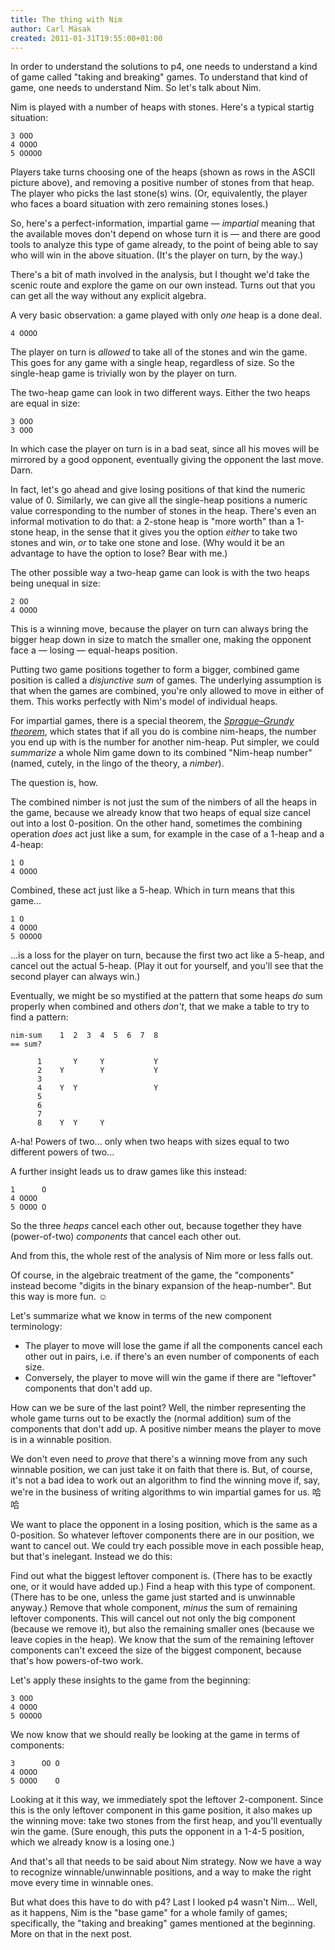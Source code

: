 ```yaml
---
title: The thing with Nim
author: Carl Mäsak
created: 2011-01-31T19:55:00+01:00
---
```

In order to understand the solutions to p4, one needs to understand a kind of game called "taking and breaking" games. To understand that kind of game, one needs to understand Nim. So let's talk about Nim.

Nim is played with a number of heaps with stones. Here's a typical startig situation:

    3 OOO
    4 OOOO
    5 OOOOO

Players take turns choosing one of the heaps (shown as rows in the ASCII picture above), and removing a positive number of stones from that heap. The player who picks the last stone(s) wins. (Or, equivalently, the player who faces a board situation with zero remaining stones loses.)

So, here's a perfect-information, impartial game &mdash; *impartial* meaning that the available moves don't depend on whose turn it is &mdash; and there are good tools to analyze this type of game already, to the point of being able to say who will win in the above situation. (It's the player on turn, by the way.)

There's a bit of math involved in the analysis, but I thought we'd take the scenic route and explore the game on our own instead. Turns out that you can get all the way without any explicit algebra.

A very basic observation: a game played with only *one* heap is a done deal.

    4 OOOO

The player on turn is *allowed* to take all of the stones and win the game. This goes for any game with a single heap, regardless of size. So the single-heap game is trivially won by the player on turn.

The two-heap game can look in two different ways. Either the two heaps are equal in size:

    3 OOO
    3 OOO

In which case the player on turn is in a bad seat, since all his moves will be mirrored by a good opponent, eventually giving the opponent the last move. Darn.

In fact, let's go ahead and give losing positions of that kind the numeric value of 0. Similarly, we can give all the single-heap positions a numeric value corresponding to the number of stones in the heap. There's even an informal motivation to do that: a 2-stone heap is "more worth" than a 1-stone heap, in the sense that it gives you the option *either* to take two stones and win, *or* to take one stone and lose. (Why would it be an advantage to have the option to lose? Bear with me.)

The other possible way a two-heap game can look is with the two heaps being unequal in size:

    2 OO
    4 OOOO

This is a winning move, because the player on turn can always bring the bigger heap down in size to match the smaller one, making the opponent face a &mdash; losing &mdash; equal-heaps position.

Putting two game positions together to form a bigger, combined game position is called a *disjunctive sum* of games. The underlying assumption is that when the games are combined, you're only allowed to move in either of them. This works perfectly with Nim's model of individual heaps.

For impartial games, there is a special theorem, the *[Sprague–Grundy theorem](http://en.wikipedia.org/wiki/Sprague%E2%80%93Grundy_theorem)*, which states that if all you do is combine nim-heaps, the number you end up with is the number for another nim-heap. Put simpler, we could *summarize* a whole Nim game down to its combined "Nim-heap number" (named, cutely, in the lingo of the theory, a *nimber*).

The question is, how.

The combined nimber is not just the sum of the nimbers of all the heaps in the game, because we already know that two heaps of equal size cancel out into a lost 0-position. On the other hand, sometimes the combining operation *does* act just like a sum, for example in the case of a 1-heap and a 4-heap:

    1 O
    4 OOOO

Combined, these act just like a 5-heap. Which in turn means that this game...

    1 O
    4 OOOO
    5 OOOOO

...is a loss for the player on turn, because the first two act like a 5-heap, and cancel out the actual 5-heap. (Play it out for yourself, and you'll see that the second player can always win.)

Eventually, we might be so mystified at the pattern that some heaps *do* sum properly when combined and others *don't*, that we make a table to try to find a pattern:

    nim-sum    1  2  3  4  5  6  7  8
    == sum?

          1       Y     Y           Y
          2    Y        Y           Y
          3
          4    Y  Y                 Y
          5
          6
          7
          8    Y  Y     Y

A-ha! Powers of two... only when two heaps with sizes equal to two different powers of two...

A further insight leads us to draw games like this instead:

    1      O
    4 OOOO
    5 OOOO O

So the three *heaps* cancel each other out, because together they have (power-of-two) *components* that cancel each other out.

And from this, the whole rest of the analysis of Nim more or less falls out.

Of course, in the algebraic treatment of the game, the "components" instead become "digits in the binary expansion of the heap-number". But this way is more fun. ☺

Let's summarize what we know in terms of the new component terminology:

* The player to move will lose the game if all the components cancel each other out in pairs, i.e. if there's an even number of components of each size.
* Conversely, the player to move will win the game if there are "leftover" components that don't add up.

How can we be sure of the last point? Well, the nimber representing the whole game turns out to be exactly the (normal addition) sum of the components that don't add up. A positive nimber means the player to move is in a winnable position.

We don't even need to *prove* that there's a winning move from any such winnable position, we can just take it on faith that there is. But, of course, it's not a bad idea to work out an algorithm to find the winning move if, say, we're in the business of writing algorithms to win impartial games for us. 哈哈

We want to place the opponent in a losing position, which is the same as a 0-position. So whatever leftover components there are in our position, we want to cancel out. We could try each possible move in each possible heap, but that's inelegant. Instead we do this:

Find out what the biggest leftover component is. (There has to be exactly one, or it would have added up.) Find a heap with this type of component. (There has to be one, unless the game just started and is unwinnable anyway.) Remove that whole component, *minus* the sum of remaining leftover components. This will cancel out not only the big component (because we remove it), but also the remaining smaller ones (because we leave copies in the heap). We know that the sum of the remaining leftover components can't exceed the size of the biggest component, because that's how powers-of-two work.

Let's apply these insights to the game from the beginning:

    3 OOO
    4 OOOO
    5 OOOOO

We now know that we should really be looking at the game in terms of components:

    3      OO O
    4 OOOO
    5 OOOO    O

Looking at it this way, we immediately spot the leftover 2-component. Since this is the only leftover component in this game position, it also makes up the winning move: take two stones from the first heap, and you'll eventually win the game. (Sure enough, this puts the opponent in a 1-4-5 position, which we already know is a losing one.)

And that's all that needs to be said about Nim strategy. Now we have a way to recognize winnable/unwinnable positions, and a way to make the right move every time in winnable ones.

But what does this have to do with p4? Last I looked p4 wasn't Nim... Well, as it happens, Nim is the "base game" for a whole family of games; specifically, the "taking and breaking" games mentioned at the beginning. More on that in the next post.
